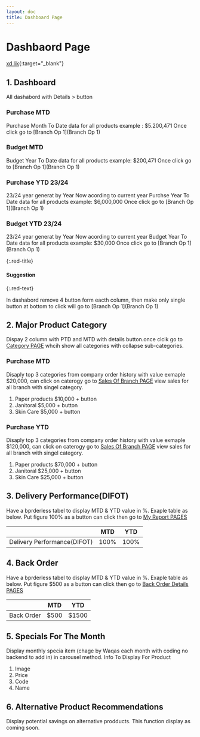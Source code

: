 ```yaml
---
layout: doc
title: Dashboard Page
---
```

# Dashbaord Page
[xd lik](https://xd.adobe.com/view/25e79356-f9a3-45d3-81b7-155829757ccf-70b4/){:target="_blank"}

## 1. Dashboard

All dashabord with Details > button
### Purchase MTD
Purchase Month To Date data for all products example : $5.200,471
Once click go to [Branch Op 1](Branch Op 1)

### Budget MTD
Budget Year To Date data for all products example: $200,471
Once click go to [Branch Op 1](Branch Op 1)

### Purchase YTD 23/24
23/24 year generat by Year Now acording to current year
Purchse Year To Date data for all products example: $6,000,000
Once click go to [Branch Op 1](Branch Op 1)

### Budget YTD 23/24
23/24 year generat by Year Now acording to current year
Budget Year To Date data for all products example: $30,000
Once click go to [Branch Op 1](Branch Op 1)

{:.red-title}
#### Suggestion


{:.red-text}

In dashabord remove 4 button form eacth column, then make only single button at bottom  to click will go to [Branch Op 1](Branch Op 1)


## 2. Major Product  Category
Dispay 2 column with PTD and MTD with details button.once clcik go to [Category PAGE](#) whcih show all categories with collapse sub-categories. 
### Purchase MTD
Disaply top 3 categories from company order history with value exmaple $20,000, can click on caterogy go to [Sales Of Branch PAGE](#) view sales for all branch with singel category.
  1. Paper products $10,000 + button 
  2. Janitoral $5,000 + button
  3. Skin Care $5,000 + button

### Purchase YTD
Disaply top 3 categories  from company order history with value exmaple $120,000, can click on caterogy go to [Sales Of Branch PAGE](#) view sales for all branch with singel category.
  1. Paper products $70,000 + button
  2. Janitoral $25,000 + button
  3. Skin Care $25,000 + button

## 3. Delivery Performance(DIFOT)
Have a bprderless tabel to display MTD & YTD value in %. Exaple table as below. Put figure 100% as a button can click then go to [My Report PAGES](#)

|  | MTD      | YTD |
|-----------| ----------- | ----------- |
|Delivery Performance(DIFOT)| 100%     | 100%      |



## 4. Back Order
Have a bprderless tabel to display MTD & YTD value in %. Exaple table as below. Put figure $500 as a button can click then go to [Back Order Details PAGES](#)

| | MTD      | YTD |
|-----------| ----------- | ----------- |
|Back Order| $500      | $1500       |





## 5. Specials For The Month
Display monthly specia item (chage by Waqas each month with coding no backend to add in)  in carousel method. 
Info To Display For Product 
  1. Image
  2. Price
  3. Code
  4. Name

## 6. Alternative Product Recommendations
Display potential savings on alternative prodducts. This function display as coming soon.
